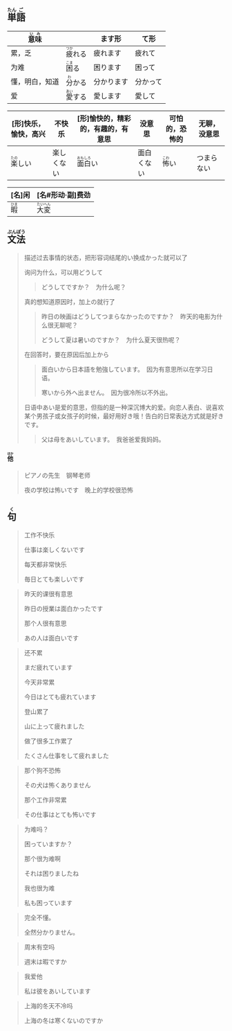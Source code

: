 ## <ruby>単<rt>たん</rt>語<rt>ご</rt></ruby>

| <ruby>意<rt>い</rt>味<rt>み</rt></ruby> |                                  | ます形     | て形     |
| --------------------------------------- | -------------------------------- | ---------- | -------- |
| 累，乏                                  | <ruby>疲<rt>つか</rt>れる</ruby> | 疲れます   | 疲れて   |
| 为难                                    | <ruby>困<rt>こま</rt>る</ruby>   | 困ります   | 困って   |
| 懂，明白，知道                          | <ruby>分<rt>わ</rt>かる</ruby>   | 分かります | 分かって |
| 爱                                      | <ruby>愛<rt>あい</rt>する</ruby> | 愛します   | 愛して   |

| [形]快乐，愉快，高兴             | 不快乐     | [形]愉快的，精彩的，有趣的，有意思            | 没意思     | 可怕的，恐怖的                 | 无聊，没意思 |
| -------------------------------- | ---------- | --------------------------------------------- | ---------- | ------------------------------ | ------------ |
| <ruby>楽<rt>たの</rt>しい</ruby> | 楽しくない | <ruby>面<rt>おも</rt>白<rt>しろ</rt>い</ruby> | 面白くない | <ruby>怖<rt>こわ</rt>い</ruby> | つまらない   |

| [名]闲                       | [名#形动·副]费劲                            |
| ---------------------------- | ------------------------------------------- |
| <ruby>暇<rt>ひま</rt></ruby> | <ruby>大<rt>たい</rt>変<rt>へん</rt></ruby> |



## <ruby>文<rt>ぶん</rt>法<rt>ぽう</rt></ruby>

> 描述过去事情的状态，把形容词结尾的い换成かった就可以了
> 
> 询问为什么，可以用どうして
> 
> > どうしてですか？　为什么呢？
> 
> 真的想知道原因时，加上の就行了
> 
> > 昨日の映画はどうしてつまらなかったのですか？　昨天的电影为什么很无聊呢？
> > 
> > どうして夏は暑いのですか？　为什么夏天很热呢？
> 
> 在回答时，要在原因后加上から
> 
> > 面白いから日本語を勉強しています。　因为有意思所以在学习日语。
> > 
> > 寒いから外へ出ません。　因为很冷所以不外出。
> 
> 日语中あい是爱的意思，但指的是一种深沉博大的爱。向恋人表白、说喜欢某个男孩子或女孩子的时候，最好用好き哦！告白的日常表达方式就是好きです。
> 
> > 父は母をあいしています。　我爸爸爱我妈妈。

#### <ruby>他<rt>ほか</rt></ruby>

> ピアノの先生　钢琴老师
> 
> 夜の学校は怖いです　晚上的学校很恐怖

## <ruby>句<rt>く</rt></ruby>

> 工作不快乐
> 
> 仕事は楽しくないです
> 
> 每天都非常快乐
> 
> 毎日とても楽しいです

> 昨天的课很有意思
> 
> 昨日の授業は面白かったです
> 
> 那个人很有意思
> 
> あの人は面白いです

> 还不累
> 
> まだ疲れています
> 
> 今天非常累
> 
> 今日はとても疲れています
> 
> 登山累了
> 
> 山に上って疲れました
> 
> 做了很多工作累了
> 
> たくさん仕事をして疲れました

> 那个狗不恐怖
> 
> その犬は怖くありません
> 
> 那个工作非常累
> 
> その仕事はとても怖いです

> 为难吗？
>
> 困っていますか？
>
> 那个很为难啊
>
> それは困りましたね
>
> 我也很为难
>
> 私も困っています

> 完全不懂。
>
> 全然分かりません。

> 周末有空吗
>
> 週末は暇ですか

> 我爱他
>
> 私は彼をあいしています

> 上海的冬天不冷吗
>
> 上海の冬は寒くないのですか
